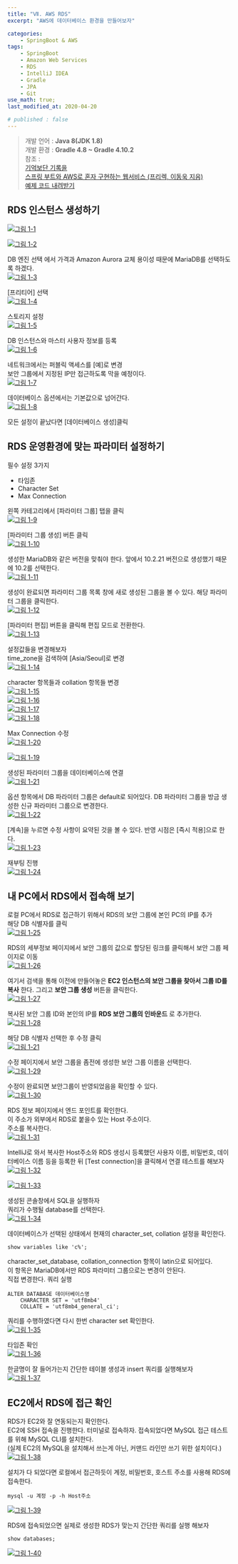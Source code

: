 ```yaml
---
title: "Ⅶ. AWS RDS"
excerpt: "AWS에 데이터베이스 환경을 만들어보자"

categories:
    - SpringBoot & AWS
tags:
    - SpringBoot
    - Amazon Web Services
    - RDS
    - IntelliJ IDEA 
    - Gradle
    - JPA
    - Git
use_math: true;
last_modified_at: 2020-04-20

# published : false
--- 
```

> 개발 언어 : __Java 8(JDK 1.8)__  
> 개발 환경 : __Gradle 4.8 ~ Gradle 4.10.2__  
> 참조 :  
> [기억보단 기록을](https://jojoldu.tistory.com/)  
> [스프링 부트와 AWS로 혼자 구현하는 웹서비스 (프리렉, 이동욱 지음)](https://jojoldu.tistory.com/463)  
> [예제 코드 내려받기](http://bit.ly/fr-springboot)
  
## RDS 인스턴스 생성하기  
[![그림 1-1](/assets/Web/AWS/2020-04-20-SpringBoot-AWS-07-img01.png)](/assets/Web/AWS/2020-04-20-SpringBoot-AWS-07-img01.png)  
  
[![그림 1-2](/assets/Web/AWS/2020-04-20-SpringBoot-AWS-07-img02.png)](/assets/Web/AWS/2020-04-20-SpringBoot-AWS-07-img02.png)  
  
DB 엔진 선택 에서 가격과 Amazon Aurora 교체 용이성 때문에 MariaDB를 선택하도록 하겠다.  
[![그림 1-3](/assets/Web/AWS/2020-04-20-SpringBoot-AWS-07-img03.png)](/assets/Web/AWS/2020-04-20-SpringBoot-AWS-07-img03.png)  
  
[프리티어] 선택  
[![그림 1-4](/assets/Web/AWS/2020-04-20-SpringBoot-AWS-07-img04.png)](/assets/Web/AWS/2020-04-20-SpringBoot-AWS-07-img04.png)  
  
스토리지 설정  
[![그림 1-5](/assets/Web/AWS/2020-04-20-SpringBoot-AWS-07-img05.png)](/assets/Web/AWS/2020-04-20-SpringBoot-AWS-07-img05.png)  
  
DB 인스턴스와 마스터 사용자 정보를 등록  
[![그림 1-6](/assets/Web/AWS/2020-04-20-SpringBoot-AWS-07-img06.png)](/assets/Web/AWS/2020-04-20-SpringBoot-AWS-07-img06.png)  
  
네트워크에서는 퍼블릭 액세스를 [예]로 변경  
보안 그룹에서 지정된 IP만 접근하도록 막을 예정이다.  
[![그림 1-7](/assets/Web/AWS/2020-04-20-SpringBoot-AWS-07-img07.png)](/assets/Web/AWS/2020-04-20-SpringBoot-AWS-07-img07.png)  
  
데이터베이스 옵션에서는 기본값으로 넘어간다.  
[![그림 1-8](/assets/Web/AWS/2020-04-20-SpringBoot-AWS-07-img08.png)](/assets/Web/AWS/2020-04-20-SpringBoot-AWS-07-img08.png)  
  
모든 설정이 끝났다면 [데이터베이스 생성]클릭  
## RDS 운영환경에 맞는 파라미터 설정하기  
필수 설정 3가지  
+ 타임존  
+ Character Set  
+ Max Connection  
  
왼쪽 카테고리에서 [파라미터 그룹] 탭을 클릭  
[![그림 1-9](/assets/Web/AWS/2020-04-20-SpringBoot-AWS-07-img09.png)](/assets/Web/AWS/2020-04-20-SpringBoot-AWS-07-img09.png)  
  
[파라미터 그룹 생성] 버튼 클릭  
[![그림 1-10](/assets/Web/AWS/2020-04-20-SpringBoot-AWS-07-img10.png)](/assets/Web/AWS/2020-04-20-SpringBoot-AWS-07-img10.png)  
  
생성한 MariaDB와 같은 버전을 맞춰야 한다. 앞에서 10.2.21 버전으로 생성했기 때문에 10.2를 선택한다.  
[![그림 1-11](/assets/Web/AWS/2020-04-20-SpringBoot-AWS-07-img11.png)](/assets/Web/AWS/2020-04-20-SpringBoot-AWS-07-img11.png)  
  
생성이 완료되면 파라미터 그룹 목록 창에 새로 생성된 그룹을 볼 수 있다. 해당 파라미터 그룹을 클릭한다.  
[![그림 1-12](/assets/Web/AWS/2020-04-20-SpringBoot-AWS-07-img12.png)](/assets/Web/AWS/2020-04-20-SpringBoot-AWS-07-img12.png)  
  
[파라미터 편집] 버튼을 클릭해 편집 모드로 전환한다.  
[![그림 1-13](/assets/Web/AWS/2020-04-20-SpringBoot-AWS-07-img13.png)](/assets/Web/AWS/2020-04-20-SpringBoot-AWS-07-img13.png)  
  
설정값들을 변경해보자  
time_zone을 검색하여 [Asia/Seoul]로 변경  
[![그림 1-14](/assets/Web/AWS/2020-04-20-SpringBoot-AWS-07-img14.png)](/assets/Web/AWS/2020-04-20-SpringBoot-AWS-07-img14.png)  
  
character 항목들과 collation 항목들 변경  
[![그림 1-15](/assets/Web/AWS/2020-04-20-SpringBoot-AWS-07-img15.png)](/assets/Web/AWS/2020-04-20-SpringBoot-AWS-07-img15.png)  
[![그림 1-16](/assets/Web/AWS/2020-04-20-SpringBoot-AWS-07-img16.png)](/assets/Web/AWS/2020-04-20-SpringBoot-AWS-07-img16.png)  
[![그림 1-17](/assets/Web/AWS/2020-04-20-SpringBoot-AWS-07-img17.png)](/assets/Web/AWS/2020-04-20-SpringBoot-AWS-07-img17.png)  
[![그림 1-18](/assets/Web/AWS/2020-04-20-SpringBoot-AWS-07-img18.png)](/assets/Web/AWS/2020-04-20-SpringBoot-AWS-07-img18.png)  
  
Max Connection 수정  
[![그림 1-20](/assets/Web/AWS/2020-04-20-SpringBoot-AWS-07-img20.png)](/assets/Web/AWS/2020-04-20-SpringBoot-AWS-07-img20.png)  
  
[![그림 1-19](/assets/Web/AWS/2020-04-20-SpringBoot-AWS-07-img19.png)](/assets/Web/AWS/2020-04-20-SpringBoot-AWS-07-img19.png)  
  
생성된 파라미터 그룹을 데이터베이스에 연결  
[![그림 1-21](/assets/Web/AWS/2020-04-20-SpringBoot-AWS-07-img21.png)](/assets/Web/AWS/2020-04-20-SpringBoot-AWS-07-img21.png)  
  
옵션 항목에서 DB 파라미터 그룹은 default로 되어있다. DB 파라미터 그룹을 방금 생성한 신규 파라미터 그룹으로 변경한다.  
[![그림 1-22](/assets/Web/AWS/2020-04-20-SpringBoot-AWS-07-img22.png)](/assets/Web/AWS/2020-04-20-SpringBoot-AWS-07-img22.png)  
  
[계속]을 누르면 수정 사항이 요약된 것을 볼 수 있다. 반영 시점은 [즉시 적용]으로 한다.  
[![그림 1-23](/assets/Web/AWS/2020-04-20-SpringBoot-AWS-07-img23.png)](/assets/Web/AWS/2020-04-20-SpringBoot-AWS-07-img23.png)  
  
재부팅 진행  
[![그림 1-24](/assets/Web/AWS/2020-04-20-SpringBoot-AWS-07-img24.png)](/assets/Web/AWS/2020-04-20-SpringBoot-AWS-07-img24.png)  
  
## 내 PC에서 RDS에서 접속해 보기  
로컬 PC에서 RDS로 접근하기 위해서 RDS의 보안 그룹에 본인 PC의 IP를 추가  
해당 DB 식별자를 클릭  
[![그림 1-25](/assets/Web/AWS/2020-04-20-SpringBoot-AWS-07-img25.png)](/assets/Web/AWS/2020-04-20-SpringBoot-AWS-07-img25.png)  
  
RDS의 세부정보 페이지에서 보안 그룹의 값으로 할당된 링크를 클릭해서 보안 그룹 페이지로 이동  
[![그림 1-26](/assets/Web/AWS/2020-04-20-SpringBoot-AWS-07-img26.png)](/assets/Web/AWS/2020-04-20-SpringBoot-AWS-07-img26.png)  
  
여기서 검색을 통해 이전에 만들어놓은 __EC2 인스턴스의 보안 그룹을 찾아서 그룹 ID를 복사__ 한다. 그리고 __보안 그룹 생성__ 버튼을 클릭한다.  
[![그림 1-27](/assets/Web/AWS/2020-04-20-SpringBoot-AWS-07-img27.png)](/assets/Web/AWS/2020-04-20-SpringBoot-AWS-07-img27.png)  
  
복사된 보안 그룹 ID와 본인의 IP를 __RDS 보안 그룹의 인바운드__ 로 추가한다.  
[![그림 1-28](/assets/Web/AWS/2020-04-20-SpringBoot-AWS-07-img28.png)](/assets/Web/AWS/2020-04-20-SpringBoot-AWS-07-img28.png)  
  
해당 DB 식별자 선택한 후 수정 클릭  
[![그림 1-21](/assets/Web/AWS/2020-04-20-SpringBoot-AWS-07-img21.png)](/assets/Web/AWS/2020-04-20-SpringBoot-AWS-07-img21.png)  
  
수정 페이지에서 보안 그룹을 좀전에 생성한 보안 그룹 이름을 선택한다.  
[![그림 1-29](/assets/Web/AWS/2020-04-20-SpringBoot-AWS-07-img29.png)](/assets/Web/AWS/2020-04-20-SpringBoot-AWS-07-img29.png)  
  
수정이 완료되면 보안그룹이 반영되었음을 확인할 수 있다.  
[![그림 1-30](/assets/Web/AWS/2020-04-20-SpringBoot-AWS-07-img30.png)](/assets/Web/AWS/2020-04-20-SpringBoot-AWS-07-img30.png)  
  
RDS 정보 페이지에서 엔드 포인트를 확인한다.  
이 주소가 외부에서 RDS로 붙을수 있는 Host 주소이다.  
주소를 복사한다.  
[![그림 1-31](/assets/Web/AWS/2020-04-20-SpringBoot-AWS-07-img31.png)](/assets/Web/AWS/2020-04-20-SpringBoot-AWS-07-img31.png)  
  
IntelliJ로 와서 복사한 Host주소와 RDS 생성시 등록했던 사용자 이름, 비밀번호, 데이터베이스 이름 등을 등록한 뒤 [Test connection]을 클릭해서 연결 테스트를 해보자  
[![그림 1-32](/assets/Web/AWS/2020-04-20-SpringBoot-AWS-07-img32.png)](/assets/Web/AWS/2020-04-20-SpringBoot-AWS-07-img32.png)  
  
[![그림 1-33](/assets/Web/AWS/2020-04-20-SpringBoot-AWS-07-img33.png)](/assets/Web/AWS/2020-04-20-SpringBoot-AWS-07-img33.png)  
  
생성된 콘솔창에서 SQL을 실행하자  
쿼리가 수행될 database를 선택한다.  
[![그림 1-34](/assets/Web/AWS/2020-04-20-SpringBoot-AWS-07-img34.png)](/assets/Web/AWS/2020-04-20-SpringBoot-AWS-07-img34.png)  
  
데이터베이스가 선택된 상태에서 현재의 character_set, collation 설정을 확인한다.  
```  
show variables like 'c%';
```  
  
character_set_database, collation_connection 항목이 latin으로 되어있다.  
이 항목은 MariaDB에서만 RDS 파라미터 그룹으로는 변경이 안된다.  
직접 변경한다. 쿼리 실행  
```  
ALTER DATABASE 데이터베이스명
    CHARACTER SET = 'utf8mb4'
    COLLATE = 'utf8mb4_general_ci';
```  
  
쿼리를 수행하였다면 다시 한번 character set 확인한다.  
[![그림 1-35](/assets/Web/AWS/2020-04-20-SpringBoot-AWS-07-img35.png)](/assets/Web/AWS/2020-04-20-SpringBoot-AWS-07-img35.png)  
  
타임존 확인  
[![그림 1-36](/assets/Web/AWS/2020-04-20-SpringBoot-AWS-07-img36.png)](/assets/Web/AWS/2020-04-20-SpringBoot-AWS-07-img36.png)  
  
한글명이 잘 들어가는지 간단한 테이블 생성과 insert 쿼리를 실행해보자  
[![그림 1-37](/assets/Web/AWS/2020-04-20-SpringBoot-AWS-07-img37.png)](/assets/Web/AWS/2020-04-20-SpringBoot-AWS-07-img37.png)  
  
## EC2에서 RDS에 접근 확인  
RDS가 EC2와 잘 연동되는지 확인한다.  
EC2에 SSH 접속을 진행한다. 터미널로 접속하자. 접속되었다면 MySQL 접근 테스트를 위해 MySQL CLI를 설치한다.  
(실제 EC2의 MySQL을 설치해서 쓰는게 아닌, 커맨드 라인만 쓰기 위한 설치이다.)
[![그림 1-38](/assets/Web/AWS/2020-04-20-SpringBoot-AWS-07-img38.png)](/assets/Web/AWS/2020-04-20-SpringBoot-AWS-07-img38.png)  
  
설치가 다 되었다면 로컬에서 접근하듯이 계정, 비밀번호, 호스트 주소를 사용해 RDS에 접속한다.  
```  
mysql -u 계정 -p -h Host주소
```  
[![그림 1-39](/assets/Web/AWS/2020-04-20-SpringBoot-AWS-07-img39.png)](/assets/Web/AWS/2020-04-20-SpringBoot-AWS-07-img39.png)  
  
RDS에 접속되었으면 실제로 생성한 RDS가 맞는지 간단한 쿼리를 실행 해보자  
```  
show databases;
```  
[![그림 1-40](/assets/Web/AWS/2020-04-20-SpringBoot-AWS-07-img40.png)](/assets/Web/AWS/2020-04-20-SpringBoot-AWS-07-img40.png)  
  
